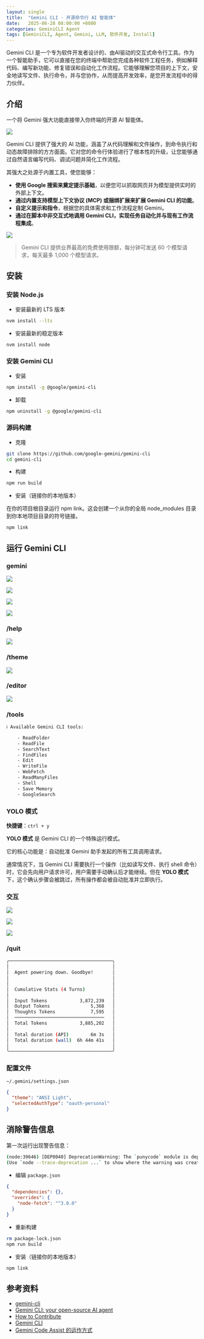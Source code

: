 ```yaml
---
layout: single
title:  "Gemini CLI - 开源命令行 AI 智能体"
date:   2025-06-28 08:00:00 +0800
categories: GeminiCLI Agent
tags: [GeminiCLI, Agent, Gemini, LLM, 软件开发, Install]
---
```


Gemini CLI 是一个专为软件开发者设计的、由AI驱动的交互式命令行工具。作为一个智能助手，它可以直接在您的终端中帮助您完成各种软件工程任务，例如解释代码、编写新功能、修复错误和自动化工作流程。它能够理解您项目的上下文，安全地读写文件、执行命令，并与您协作，从而提高开发效率，是您开发流程中的得力伙伴。

<!--more-->

## 介绍

一个将 Gemini 强大功能直接带入你终端的开源 AI 智能体。

![](/images/2025/GeminiCLI/00.png)

Gemini CLI 提供了强大的 AI 功能，涵盖了从代码理解和文件操作，到命令执行和动态故障排除的方方面面。它对您的命令行体验进行了根本性的升级，让您能够通过自然语言编写代码、调试问题并简化工作流程。

其强大之处源于内置工具，使您能够：

- **使用 Google 搜索来奠定提示基础**，以便您可以抓取网页并为模型提供实时的外部上下文。
- **通过内置支持模型上下文协议 (MCP) 或捆绑扩展来扩展 Gemini CLI 的功能**。
- **自定义提示和指令**，根据您的具体需求和工作流程定制 Gemini。
- **通过在脚本中非交互式地调用 Gemini CLI，实现任务自动化并与现有工作流程集成**。

![](/images/2025/GeminiCLI/Gemini_CLI_infographic.width-1000.format-webp.webp)
> Gemini CLI 提供业界最高的免费使用限额，每分钟可发送 60 个模型请求，每天最多 1,000 个模型请求。


## 安装

### 安装 Node.js

- 安装最新的 LTS 版本

```bash
nvm install --lts
```

- 安装最新的稳定版本

```bash
nvm install node
```

### 安装 Gemini CLI

- 安装
```bash
npm install -g @google/gemini-cli
```

- 卸载
```bash
npm uninstall -g @google/gemini-cli
```

### 源码构建

- 克隆

```bash
git clone https://github.com/google-gemini/gemini-cli
cd gemini-cli
```

- 构建

```bash
npm run build
```

- 安装（链接你的本地版本）

在你的项目根目录运行 npm link。这会创建一个从你的全局 node_modules 目录到你本地项目目录的符号链接。

```bash
npm link
```


## 运行 Gemini CLI

### gemini

![](/images/2025/GeminiCLI/01.jpg)

![](/images/2025/GeminiCLI/02.jpg)

![](/images/2025/GeminiCLI/03.jpg)

![](/images/2025/GeminiCLI/04.jpg)

### /help
![](/images/2025/GeminiCLI/06.jpg)

### /theme
![](/images/2025/GeminiCLI/09.jpg)

### /editor
![](/images/2025/GeminiCLI/editor.png)

### /tools
```bash
ℹ Available Gemini CLI tools:

    - ReadFolder
    - ReadFile
    - SearchText
    - FindFiles
    - Edit
    - WriteFile
    - WebFetch
    - ReadManyFiles
    - Shell
    - Save Memory
    - GoogleSearch
```

### YOLO 模式

**快捷键**：`ctrl + y`

**YOLO 模式** 是 Gemini CLI 的一个特殊运行模式。

它的核心功能是：自动批准 Gemini 助手发起的所有工具调用请求。

通常情况下，当 Gemini CLI 需要执行一个操作（比如读写文件、执行 shell 命令）时，它会先向用户请求许可，用户需要手动确认后才能继续。但在 **YOLO 模式**下，这个确认步骤会被跳过，所有操作都会被自动批准并立即执行。

### 交互

![](/images/2025/GeminiCLI/12.jpg)

![](/images/2025/GeminiCLI/13.jpg)

![](/images/2025/GeminiCLI/14.jpg)

### /quit
```bash
╭──────────────────────────────────────╮
│                                      │
│  Agent powering down. Goodbye!       │
│                                      │
│                                      │
│  Cumulative Stats (4 Turns)          │
│                                      │
│  Input Tokens            3,872,239   │
│  Output Tokens               5,368   │
│  Thoughts Tokens             7,595   │
│  ─────────────────────────────────   │
│  Total Tokens            3,885,202   │
│                                      │
│  Total duration (API)        6m 3s   │
│  Total duration (wall)  6h 44m 41s   │
│                                      │
╰──────────────────────────────────────╯
```

### 配置文件
```bash
~/.gemini/settings.json
```
```json
{
  "theme": "ANSI Light",
  "selectedAuthType": "oauth-personal"
}
```


## 消除警告信息

第一次运行出现警告信息：

```bash
(node:39646) [DEP0040] DeprecationWarning: The `punycode` module is deprecated. Please use a userland alternative instead.
(Use `node --trace-deprecation ...` to show where the warning was created)
```

- 编辑 `package.json`
```json
{
  "dependencies": {},
  "overrides": {
    "node-fetch": "^3.0.0"
  }
}
```

- 重新构建

```bash
rm package-lock.json
npm run build
```

- 安装（链接你的本地版本）

```bash
npm link
```


## 参考资料
- [gemini-cli](https://github.com/google-gemini/gemini-cli)
- [Gemini CLI: your open-source AI agent](https://blog.google/technology/developers/introducing-gemini-cli-open-source-ai-agent/)
- [How to Contribute](https://github.com/google-gemini/gemini-cli/blob/main/CONTRIBUTING.md)
- [Gemini CLI](https://developers.google.com/gemini-code-assist/docs/gemini-cli)
- [Gemini Code Assist 的运作方式](https://developers.google.com/gemini-code-assist/docs/works?hl=zh-cn)
